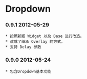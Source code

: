 # Dropdown

### 0.9.1 2012-05-29
    * 按照新版 Widget 以及 Base 进行改造。
    * 改成了继承 Overlay 的方式。
    * 支持 Delay 参数

### 0.9.0 2012-05-24
    * 包含Dropdown基本功能
